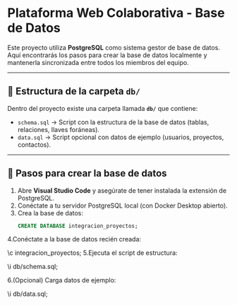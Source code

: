 # Plataforma Web Colaborativa - Base de Datos

Este proyecto utiliza **PostgreSQL** como sistema gestor de base de datos.  
Aquí encontrarás los pasos para crear la base de datos localmente y mantenerla sincronizada entre todos los miembros del equipo.

---

## 📂 Estructura de la carpeta `db/`

Dentro del proyecto existe una carpeta llamada **`db/`** que contiene:

- `schema.sql` → Script con la estructura de la base de datos (tablas, relaciones, llaves foráneas).
- `data.sql` → Script opcional con datos de ejemplo (usuarios, proyectos, contactos).

---

## 🚀 Pasos para crear la base de datos

1. Abre **Visual Studio Code** y asegúrate de tener instalada la extensión de PostgreSQL.
2. Conéctate a tu servidor PostgreSQL local (con Docker Desktop abierto).
3. Crea la base de datos:
   ```sql
   CREATE DATABASE integracion_proyectos;

4.Conéctate a la base de datos recién creada:

\c integracion_proyectos;
5.Ejecuta el script de estructura:

\i db/schema.sql;

6.(Opcional) Carga datos de ejemplo:

\i db/data.sql;
